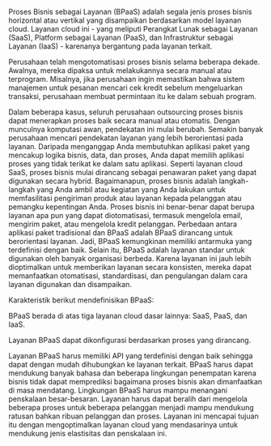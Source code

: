 Proses Bisnis sebagai Layanan (BPaaS) adalah segala jenis proses bisnis horizontal atau vertikal yang disampaikan berdasarkan model layanan cloud. Layanan cloud ini - yang meliputi Perangkat Lunak sebagai Layanan (SaaS), Platform sebagai Layanan (PaaS), dan Infrastruktur sebagai Layanan (IaaS) - karenanya bergantung pada layanan terkait.

Perusahaan telah mengotomatisasi proses bisnis selama beberapa dekade. Awalnya, mereka dipaksa untuk melakukannya secara manual atau terprogram. Misalnya, jika perusahaan ingin memastikan bahwa sistem manajemen untuk pesanan mencari cek kredit sebelum mengeluarkan transaksi, perusahaan membuat permintaan itu ke dalam sebuah program.

Dalam beberapa kasus, seluruh perusahaan outsourcing proses bisnis dapat menerapkan proses baik secara manual atau otomatis. Dengan munculnya komputasi awan, pendekatan ini mulai berubah. Semakin banyak perusahaan mencari pendekatan layanan yang lebih berorientasi pada layanan. Daripada menganggap Anda membutuhkan aplikasi paket yang mencakup logika bisnis, data, dan proses, Anda dapat memilih aplikasi proses yang tidak terikat ke dalam satu aplikasi.
Seperti layanan cloud SaaS, proses bisnis mulai dirancang sebagai penawaran paket yang dapat digunakan secara hybrid. Bagaimanapun, proses bisnis adalah langkah-langkah yang Anda ambil atau kegiatan yang Anda lakukan untuk memfasilitasi pengiriman produk atau layanan kepada pelanggan atau pemangku kepentingan Anda. Proses bisnis ini benar-benar dapat berupa layanan apa pun yang dapat diotomatisasi, termasuk mengelola email, mengirim paket, atau mengelola kredit pelanggan.
Perbedaan antara aplikasi paket tradisional dan BPaaS adalah BPaaS dirancang untuk berorientasi layanan. Jadi, BPaaS kemungkinan memiliki antarmuka yang terdefinisi dengan baik. Selain itu, BPaaS adalah layanan standar untuk digunakan oleh banyak organisasi berbeda. Karena layanan ini jauh lebih dioptimalkan untuk memberikan layanan secara konsisten, mereka dapat memanfaatkan otomatisasi, standardisasi, dan pengulangan dalam cara layanan digunakan dan disampaikan.

Karakteristik berikut mendefinisikan BPaaS:

BPaaS berada di atas tiga layanan cloud dasar lainnya: SaaS, PaaS, dan IaaS.

Layanan BPaaS dapat dikonfigurasi berdasarkan proses yang dirancang.

Layanan BPaaS harus memiliki API yang terdefinisi dengan baik sehingga dapat dengan mudah dihubungkan ke layanan terkait.
BPaaS harus dapat mendukung banyak bahasa dan beberapa lingkungan penempatan karena bisnis tidak dapat memprediksi bagaimana proses bisnis akan dimanfaatkan di masa mendatang.
Lingkungan BPaaS harus mampu menangani penskalaan besar-besaran. Layanan harus dapat beralih dari mengelola beberapa proses untuk beberapa pelanggan menjadi mampu mendukung ratusan bahkan ribuan pelanggan dan proses. Layanan ini mencapai tujuan itu dengan mengoptimalkan layanan cloud yang mendasarinya untuk mendukung jenis elastisitas dan penskalaan ini.